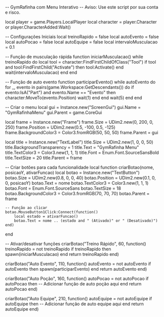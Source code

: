 -- GymRafinha com Menu Interativo
-- Aviso: Use este script por sua conta e risco.

local player = game.Players.LocalPlayer
local character = player.Character or player.CharacterAdded:Wait()

-- Configurações Iniciais
local treinoRapido = false
local autoEvento = false
local autoPocao = false
local autoEquipe = false
local intervaloMusculacao = 0.1

-- Função de musculação rápida
function iniciarMusculacao()
    while treinoRapido do
        local tool = character:FindFirstChildOfClass("Tool")
        if tool and tool:FindFirstChild("Activate") then
            tool:Activate()
        end
        wait(intervaloMusculacao)
    end
end

-- Função de auto evento
function participarEvento()
    while autoEvento do
        for _, evento in pairs(game.Workspace:GetDescendants()) do
            if evento:IsA("Part") and evento.Name == "Evento" then
                character:MoveTo(evento.Position)
                wait(1)
            end
        end
        wait(5)
    end
end

-- Criar o menu
local gui = Instance.new("ScreenGui")
gui.Name = "GymRafinhaMenu"
gui.Parent = game.CoreGui

local frame = Instance.new("Frame")
frame.Size = UDim2.new(0, 200, 0, 250)
frame.Position = UDim2.new(0.5, -100, 0.5, -125)
frame.BackgroundColor3 = Color3.fromRGB(50, 50, 50)
frame.Parent = gui

local title = Instance.new("TextLabel")
title.Size = UDim2.new(1, 0, 0, 50)
title.BackgroundTransparency = 1
title.Text = "GymRafinha Menu"
title.TextColor3 = Color3.new(1, 1, 1)
title.Font = Enum.Font.SourceSansBold
title.TextSize = 20
title.Parent = frame

-- Criar botões para cada funcionalidade
local function criarBotao(nome, posicaoY, ativarFuncao)
    local botao = Instance.new("TextButton")
    botao.Size = UDim2.new(0.8, 0, 0, 40)
    botao.Position = UDim2.new(0.1, 0, 0, posicaoY)
    botao.Text = nome
    botao.TextColor3 = Color3.new(1, 1, 1)
    botao.Font = Enum.Font.SourceSans
    botao.TextSize = 18
    botao.BackgroundColor3 = Color3.fromRGB(70, 70, 70)
    botao.Parent = frame

    -- Função ao clicar
    botao.MouseButton1Click:Connect(function()
        local estado = ativarFuncao()
        botao.Text = nome .. (estado and " (Ativado)" or " (Desativado)")
    end)
end

-- Ativar/desativar funções
criarBotao("Treino Rápido", 60, function()
    treinoRapido = not treinoRapido
    if treinoRapido then
        spawn(iniciarMusculacao)
    end
    return treinoRapido
end)

criarBotao("Auto Evento", 110, function()
    autoEvento = not autoEvento
    if autoEvento then
        spawn(participarEvento)
    end
    return autoEvento
end)

criarBotao("Auto Poção", 160, function()
    autoPocao = not autoPocao
    if autoPocao then
        -- Adicionar função de auto poção aqui
    end
    return autoPocao
end)

criarBotao("Auto Equipe", 210, function()
    autoEquipe = not autoEquipe
    if autoEquipe then
        -- Adicionar função de auto equipe aqui
    end
    return autoEquipe
end)

